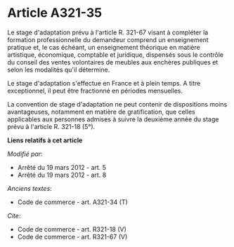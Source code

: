 # Article A321-35

Le stage d'adaptation prévu à l'article R. 321-67 visant à compléter la formation professionnelle du demandeur comprend un
enseignement pratique et, le cas échéant, un enseignement théorique en matière artistique, économique, comptable et
juridique, dispensés sous le contrôle du conseil des ventes volontaires de meubles aux enchères publiques et selon les
modalités qu'il détermine. 

Le stage d'adaptation s'effectue en France et à plein temps. A titre exceptionnel, il peut être fractionné en périodes
mensuelles. 

La convention de stage d'adaptation ne peut contenir de dispositions moins avantageuses, notamment en matière de
gratification, que celles applicables aux personnes admises à suivre la deuxième année du stage prévu à l'article R. 321-18
(5°).

**Liens relatifs à cet article**

_Modifié par_:

  - Arrêté du 19 mars 2012 - art. 5
  - Arrêté du 19 mars 2012 - art. 8

_Anciens textes_:

  - Code de commerce - art. A321-34 (T)

_Cite_:

  - Code de commerce - art. R321-18 (V)
  - Code de commerce - art. R321-67 (V)
